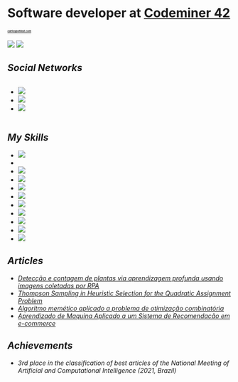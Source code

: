 <div id="header">
   <h1>
      Software developer at <a href="https://www.codeminer42.com"> Codeminer 42 </a>
   </h1>
   <h4>
      <i> <a style="font-size: 6px" href="https://carlospohlod.com/" > carlospohlod.com </a>
   </h4>
</div>
<div>
   <div>
      <img src="https://github-readme-stats.vercel.app/api?username=carlosdanielpohlod&show_icons=true&theme=radical" >
      <img src="https://github-readme-stats.vercel.app/api/top-langs/?username=carlosdanielpohlod&layout=compact">
   </div>
</div>
<h2> Social Networks </h2>
<div  style="display: inline-block;
   padding-right: 4px;">
   <ul>
      <li>
         <a href="https://www.facebook.com/carlosdanielpohlod"> <img src="https://img.shields.io/badge/Facebook-1877F2?style=for-the-badge&logo=facebook&logoColor=white"></a>
      </li>
      <li>
         <a href="https://www.instagram.com/carlospohlod/?hl=pt-br"> <img src="https://img.shields.io/badge/Instagram-E4405F?style=for-the-badge&logo=instagram&logoColor=white"></a>      
      </li>
      <li>
         <a href="https://www.linkedin.com/in/carlos-daniel-pohlod-78b86616b/"> <img src="https://img.shields.io/badge/LinkedIn-0077B5?style=for-the-badge&logo=linkedin&logoColor=white"></a>
      </li>
   </ul>
</div>
<h2> My Skills </h2>
<ul>
   <li>
      <img src="https://img.shields.io/badge/ruby-%23CC342D.svg?style=for-the-badge&logo=ruby on rails&logoColor=white)"/>
   </li>
   <li>
      <img scr="https://img.shields.io/badge/react-%2320232a.svg?style=for-the-badge&logo=react&logoColor=%2361DAFB" />
   </li>
   <li>
      <img src="https://img.shields.io/badge/Node.js-43853D?style=for-the-badge&logo=node.js&logoColor=whit">
   </li>
   <li>
      <img src="https://img.shields.io/badge/Laravel-FF2D20?style=for-the-badge&logo=laravel&logoColor=white">
   </li>
   <li>
      <img src="https://img.shields.io/badge/C-00599C?style=for-the-badge&logo=c&logoColor=white">
   </li>
   <li>
      <img src="https://img.shields.io/badge/Python-3776AB?style=for-the-badge&logo=python&logoColor=white">
   </li>
   <li>
      <img src="https://img.shields.io/badge/Java-ED8B00?style=for-the-badge&logo=java&logoColor=white">
   </li>
   <li>
      <img src="https://img.shields.io/badge/MySQL-00000F?style=for-the-badge&logo=mysql&logoColor=whit"> 
   </li>
   <li>
      <img src="https://img.shields.io/badge/PostgreSQL-316192?style=for-the-badge&logo=postgresql&logoColor=white">
   </li>
   <li>
      <img src="https://img.shields.io/badge/MongoDB-4EA94B?style=for-the-badge&logo=mongodb&logoColor=white">
   </li>
   <li>
      <img src="https://img.shields.io/badge/SQLite-07405E?style=for-the-badge&logo=sqlite&logoColor=white">
   </li>
</ul>
<h2> Articles </h2>
<ul>
   <li>   
      <a href="https://www.agraria.pro.br/ojs32/index.php/RBCA/article/view/v17i2a1353"> Detecção e contagem de plantas via aprendizagem profunda usando imagens coletadas por RPA </a>
   </li>
   <li> 
      <a href="https://sol.sbc.org.br/index.php/eniac/article/view/18249"> Thompson Sampling in Heuristic Selection for the Quadratic Assignment Problem </a>
   </li>
   <li>   
      <a href="https://drive.google.com/file/d/15QoSYui8y6vNONl9LOnzw1ZuaY-lYvcB/view?usp=sharing"> Algoritmo memético aplicado a problema de otimização combinatória</a>
   </li>
   <li>
      <a href="https://drive.google.com/file/d/1hX-Z7AWpI3w7BUx7c5aKxZ07I2lB7fXL/view?usp=sharing&usp=embed_facebook" > Aprendizado de Maquina Aplicado a um Sistema de  Recomendacão em e-commerce  </a>
   </li>
</ul>
<h2> Achievements </h2>
<ul>
   <li>
      <p> 
         3rd place in the classification of best articles of the National Meeting of Artificial and Computational Intelligence (2021, Brazil)
      </p>
   </li>
</ul>
